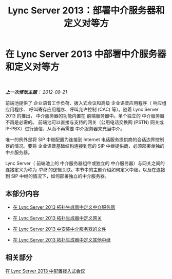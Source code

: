 ﻿---
title: Lync Server 2013：部署中介服务器和定义对等方
TOCTitle: 部署中介服务器和定义对等方
ms:assetid: a684f1da-6671-4011-adf6-2db49e2528e2
ms:mtpsurl: https://technet.microsoft.com/zh-cn/library/Gg412780(v=OCS.15)
ms:contentKeyID: 49313852
ms.date: 05/19/2016
mtps_version: v=OCS.15
ms.translationtype: HT
---

# 在 Lync Server 2013 中部署中介服务器和定义对等方

 

_**上一次修改主题：** 2012-09-21_

前端池提供了 企业语音工作负荷、拨入式会议和高级 企业语音应用程序（ 响应组应用程序、 呼叫寄存应用程序、呼叫允许控制 (CAC) 等）。随着 Lync Server 2013 的推出， 中介服务器的功能内置在 前端服务器中。单个独立的 中介服务器不再是必需的。 前端池可以直接与支持的网关（公用电话交换网 (PSTN) 网关或 IP-PBX）进行通信，从而不再需要 中介服务器来充当中介。

唯一的例外是将 SIP 中继配置为连接到 Internet 电话服务提供商的会话边界控制器的情况。要将 企业语音基础结构连接到您的 SIP 中继提供商，必须部署单独的 中介服务器。

Lync Server（ 前端池上的 中介服务器组件或独立的 中介服务器）与网关之间的连接定义为称为 *中继* 的逻辑关联。本节中的主题介绍如何定义中继，以及在连接到 SIP 中继的情况下，如何部署独立的中介服务器。

## 本部分内容

  - [在 Lync Server 2013 拓扑生成器中定义中介服务器](lync-server-2013-define-a-mediation-server-in-topology-builder.md)

  - [在 Lync Server 2013 拓扑生成器中定义网关](lync-server-2013-define-a-gateway-in-topology-builder.md)

  - [在 Lync Server 2013 中安装中介服务器的文件](lync-server-2013-install-the-files-for-mediation-server.md)

  - [在 Lync Server 2013 拓扑生成器中定义其他中继](lync-server-2013-define-additional-trunks-in-topology-builder.md)

## 相关部分

[在 Lync Server 2013 中配置拨入式会议](lync-server-2013-configuring-dial-in-conferencing.md)

